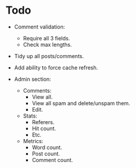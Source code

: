 Todo
====

 - Comment validation:
   - Require all 3 fields.
   - Check max lengths.
 - Tidy up all posts/comments.
 - Add ability to force cache refresh.

 - Admin section:
   - Comments:
     - View all.
     - View all spam and delete/unspam them.
     - Edit.
   - Stats:
     - Referers.
     - Hit count.
     - Etc.
   - Metrics:
     - Word count.
     - Post count.
     - Comment count.